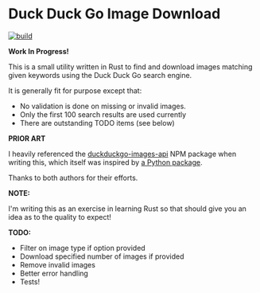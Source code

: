 # Duck Duck Go Image Download

[![build](https://github.com/simoncollins/ddg_images/actions/workflows/build.yml/badge.svg)](https://github.com/simoncollins/ddg_images/actions/workflows/build.yml)

__Work In Progress!__

This is a small utility written in Rust to find and download
images matching given keywords using the Duck Duck Go search
engine.

It is generally fit for purpose except that:
* No validation is done on missing or invalid images.
* Only the first 100 search results are used currently
* There are outstanding TODO items (see below)

__PRIOR ART__

I heavily referenced the [duckduckgo-images-api](https://github.com/KshitijMhatre/duckduckgo-images-api) NPM
package when writing this, which itself was inspired by [a Python package](https://github.com/deepanprabhu/duckduckgo-images-api).

Thanks to both authors for their efforts.

__NOTE:__

I'm writing this as an exercise in learning Rust
so that should give you an idea as to the quality to expect!

__TODO:__

* Filter on image type if option provided
* Download specified number of images if provided
* Remove invalid images
* Better error handling
* Tests!
